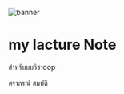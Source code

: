 ![banner](https://github.com/saraphon/saraphon.github.io/assets/159878806/17e570fb-fbfc-4062-a18f-8d318974eefd)

# my lacture Note

สำหรับบบวิชาoop

ศราภรณ์ สมบัติ
